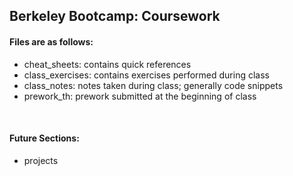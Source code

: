 <h2>Berkeley Bootcamp: Coursework</h2>


<h4>Files are as follows: </h4>

<ul>
    <li>cheat_sheets: contains quick references</li>
    <li>class_exercises: contains exercises performed during class</li>
    <li>class_notes: notes taken during class; generally code snippets</li>
    <li>prework_th: prework submitted at the beginning of class</li>
</ul>
<br>

<h4>Future Sections:</h4>
<ul>
    <li>projects</li>
</ul>
